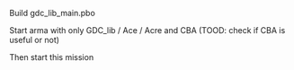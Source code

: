 

Build gdc_lib_main.pbo

Start arma with only GDC_lib / Ace / Acre and CBA
(TOOD: check if CBA is useful or not)


Then start this mission



